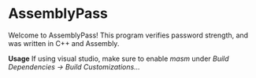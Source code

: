 # AssemblyPass
Welcome to AssemblyPass!
This program verifies password strength, and was written in C++ and Assembly.

**Usage**
If using visual studio, make sure to enable *masm* under *Build Dependencies -> Build Customizations...*

